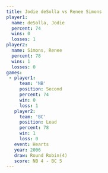 ```yaml
---
title: Jodie deSolla vs Renee Simons
player1:              
  name: deSolla, Jodie
  percent: 74         
  wins: 0             
  losses: 1           
player2:              
  name: Simons, Renee 
  percent: 78         
  wins: 1             
  losses: 0           
games:
 - player1:          
     team: 'NB'      
     position: Second
     percent: 74     
     win: 0          
     loss: 1         
   player2:        
     team: 'BC'    
     position: Lead
     percent: 78   
     win: 1        
     loss: 0       
   event: Hearts       
   year: 2006          
   draw: Round Robin(4)
   score: NB 4 - BC 5  
---
```

